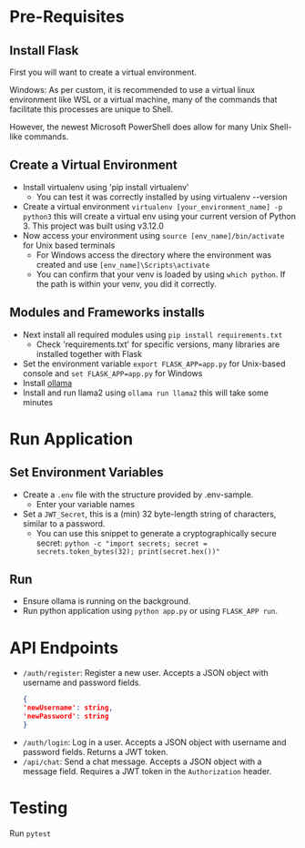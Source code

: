 # Pre-Requisites

## Install Flask

First you will want to create a virtual environment. 

Windows: As per custom, it is recommended to use a virtual linux environment like WSL or a virtual machine, many of the commands that facilitate this processes are unique to Shell. 

However, the newest Microsoft PowerShell does allow for many Unix Shell-like commands.

## Create a Virtual Environment

- Install virtualenv using 'pip install virtualenv' 
    - You can test it was correctly installed by using virtualenv --version
- Create a virtual environment `virtualenv [your_environment_name] -p python3` this will create a virtual env using your current version of Python 3. This project was built using v3.12.0
- Now access your environment using `source [env_name]/bin/activate` for Unix based terminals 
	- For Windows access the directory where the environment was created and use `[env_name]\Scripts\activate`
    - You can confirm that your venv is loaded by using `which python`. If the path is within your venv, you did it correctly.

## Modules and Frameworks installs 

- Next install all required modules using `pip install requirements.txt` 
    - Check 'requirements.txt' for specific versions, many libraries are installed together with Flask
- Set the environment variable `export FLASK_APP=app.py` for Unix-based console and `set FLASK_APP=app.py` for Windows
- Install [ollama](https://ollama.com/)
- Install and run llama2 using `ollama run llama2` this will take some minutes

# Run Application

## Set Environment Variables

- Create a `.env` file with the structure provided by .env-sample. 
    - Enter your variable names 
- Set a `JWT_Secret`, this is a (min) 32 byte-length string of characters, similar to a password. 
    - You can use this snippet to generate a cryptographically secure secret: `python -c "import secrets; secret = secrets.token_bytes(32); print(secret.hex())"`

## Run
- Ensure ollama is running on the background. 
- Run python application using `python app.py` or using `FLASK_APP run`.

# API Endpoints
- `/auth/register`: Register a new user. Accepts a JSON object with username and password fields.
    ```json
    {
    'newUsername': string,
    'newPassword': string
    }
    ```
- `/auth/login`: Log in a user. Accepts a JSON object with username and password fields. Returns a JWT token.
- `/api/chat`: Send a chat message. Accepts a JSON object with a message field. Requires a JWT token in the `Authorization` header.

# Testing
Run `pytest`
